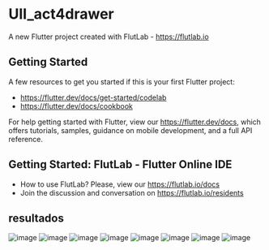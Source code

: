 # UII_act4drawer

A new Flutter project created with FlutLab - https://flutlab.io

## Getting Started

A few resources to get you started if this is your first Flutter project:

- https://flutter.dev/docs/get-started/codelab
- https://flutter.dev/docs/cookbook

For help getting started with Flutter, view our
https://flutter.dev/docs, which offers tutorials,
samples, guidance on mobile development, and a full API reference.

## Getting Started: FlutLab - Flutter Online IDE

- How to use FlutLab? Please, view our https://flutlab.io/docs
- Join the discussion and conversation on https://flutlab.io/residents

## resultados
![image](https://github.com/veronicaruizav/UIIAct4DrawerPagV2/assets/143547403/2a1a15d4-47f4-4463-b063-5d61669b6f0c)
![image](https://github.com/veronicaruizav/UIIAct4DrawerPagV2/assets/143547403/013995ce-b5f4-4a96-815e-262c56400d59)
![image](https://github.com/veronicaruizav/UIIAct4DrawerPagV2/assets/143547403/182990f4-63b5-4783-a76e-394fe4f23aad)
![image](https://github.com/veronicaruizav/UIIAct4DrawerPagV2/assets/143547403/15f90a94-979d-43c2-992a-01140d26a624)
![image](https://github.com/veronicaruizav/UIIAct4DrawerPagV2/assets/143547403/f8d04164-0015-416a-b973-b2da2fe1d472)
![image](https://github.com/veronicaruizav/UIIAct4DrawerPagV2/assets/143547403/ca7fb0dd-1777-45cc-bb87-d8c652eba2c3)
![image](https://github.com/veronicaruizav/UIIAct4DrawerPagV2/assets/143547403/b157c13c-5e0d-4db3-85b4-ea1cbcf14b1a)
![image](https://github.com/veronicaruizav/UIIAct4DrawerPagV2/assets/143547403/2b4377cd-a471-4689-80e8-7dbdfbc59ba4)
